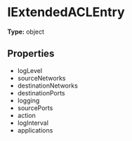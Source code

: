 # IExtendedACLEntry


**Type:** object

## Properties
* logLevel
* sourceNetworks
* destinationNetworks
* destinationPorts
* logging
* sourcePorts
* action
* logInterval
* applications
